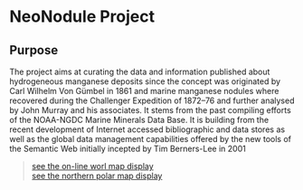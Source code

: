 
# NeoNodule Project

## Purpose

The project aims at curating the data and information published about hydrogeneous manganese deposits since the concept was originated by Carl Wilhelm Von Gümbel in 1861 
and marine manganese nodules where recovered during the Challenger Expedition of 1872–76 and further analysed by John Murray and his associates. It stems from the past 
compiling efforts of the NOAA-NGDC Marine Minerals Data Base. It is building from the recent development of Internet accessed bibliographic and 
data stores as well as the global data management capabilities offered by the new tools of the Semantic Web initially incepted by Tim Berners-Lee in 2001 <br>
> <a href="https://teravue.github.io/NeoNodule/maps/neonodule_map.html"> see the on-line worl map display </a> <br>
> <a href="https://teravue.github.io/NeoNodule/maps/neonodule_map_polar.html" > see the northern polar map display </a><br>

